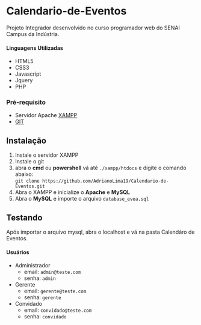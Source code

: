 # Calendario-de-Eventos

Projeto Integrador desenvolvido no curso programador web do SENAI Campus da Indústria. 

#### Linguagens Utilizadas
* HTML5
* CSS3
* Javascript
* Jquery
* PHP

### **Pré-requisito**
* Servidor Apache [XAMPP](https://www.apachefriends.org/pt_br/index.html)
* [GIT](https://git-scm.com/)

## **Instalação**
1. Instale o servidor XAMPP
1. Instale o git
1. abra o **cmd** ou **powershell** vá até `./xampp/htdocs` e digite o comando abaixo:   
`git clone https://github.com/AdrianoLima19/Calendario-de-Eventos.git`
1. Abra o XAMPP e inicialize o **Apache** e **MySQL**
1. Abra o **MySQL** e importe o arquivo `database_evea.sql`

## **Testando**
Após importar o arquivo mysql, abra o localhost e vá na pasta Calendáro de Eventos.

#### **Usuários**
* Administrador
  - email: `admin@teste.com`
  - senha: `admin`
* Gerente
  - email: `gerente@teste.com`
  - senha: `gerente`
* Convidado
  - email: `convidado@teste.com`
  - senha: `convidado`
